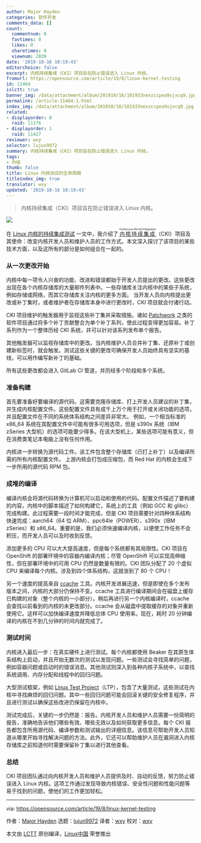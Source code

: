 ```yaml
---
author: Major Hayden
categories: 软件开发
comments_data: []
count:
  commentnum: 0
  favtimes: 0
  likes: 0
  sharetimes: 0
  viewnum: 2839
date: '2019-10-16 10:19:43'
editorchoice: false
excerpt: 内核持续集成（CKI）项目旨在防止错误进入 Linux 内核。
fromurl: https://opensource.com/article/19/8/linux-kernel-testing
id: 11464
islctt: true
banner_img: /data/attachment/album/201910/16/101933nexzccpea9sjxcq9.jpg
permalink: /article-11464-1.html
index_img: /data/attachment/album/201910/16/101933nexzccpea9sjxcq9.jpg.thumb.jpg
related:
- displayorder: 0
  raid: 11176
- displayorder: 1
  raid: 11427
reviewer: wxy
selector: lujun9972
summary: 内核持续集成（CKI）项目旨在防止错误进入 Linux 内核。
tags:
- 内核
thumb: false
title: Linux 内核测试的生命周期
titleindex_img: true
translator: wxy
updated: '2019-10-16 10:19:43'
---
```



> 
> 内核持续集成（CKI）项目旨在防止错误进入 Linux 内核。
> 
> 
> 


![](/data/attachment/album/201910/16/101933nexzccpea9sjxcq9.jpg)


在 [Linux 内核的持续集成测试](https://opensource.com/article/19/6/continuous-kernel-integration-linux) 一文中，我介绍了 <ruby> <a href="https://cki-project.org/">  内核持续集成 </a> <rt>  Continuous Kernel Integration </rt></ruby>（CKI）项目及其使命：改变内核开发人员和维护人员的工作方式。本文深入探讨了该项目的某些技术方面，以及这所有的部分是如何组合在一起的。


### 从一次更改开始


内核中每一项令人兴奋的功能、改进和错误都始于开发人员提出的更改。这些更改出现在各个内核存储库的大量邮件列表中。一些存储库关注内核中的某些子系统，例如存储或网络，而其它存储库关注内核的更多方面。 当开发人员向内核提出更改或补丁集时，或者维护者在存储库本身中进行更改时，CKI 项目就会付诸行动。


CKI 项目维护的触发器用于监视这些补丁集并采取措施。诸如 [Patchwork](https://github.com/getpatchwork/patchwork) 之类的软件项目通过将多个补丁贡献整合为单个补丁系列，使此过程变得更加容易。补丁系列作为一个整体历经 CKI 系统，并可以针对该系列发布单个报告。


其他触发器可以监视存储库中的更改。当内核维护人员合并补丁集、还原补丁或创建新标签时，就会触发。测试这些关键的更改可确保开发人员始终具有坚实的基线，可以用作编写新补丁的基础。


所有这些更改都会进入 GitLab CI 管道，并历经多个阶段和多个系统。


### 准备构建


首先要准备好要编译的源代码。这需要克隆存储库、打上开发人员建议的补丁集，并生成内核配置文件。这些配置文件具有成千上万个用于打开或关闭功能的选项，并且配置文件在不同的系统体系结构之间差异非常大。 例如，一个相当标准的 x86\_64 系统在其配置文件中可能有很多可用选项，但是 s390x 系统（IBM zSeries 大型机）的选项可能要少得多。在该大型机上，某些选项可能有意义，但在消费类笔记本电脑上没有任何作用。


内核进一步转换为源代码工件。该工件包含整个存储库（已打上补丁）以及编译所需的所有内核配置文件。 上游内核会打包成压缩包，而 Red Hat 的内核会生成下一步所用的源代码 RPM 包。


### 成堆的编译


编译内核会将源代码转换为计算机可以启动和使用的代码。配置文件描述了要构建的内容，内核中的脚本描述了如何构建它，系统上的工具（例如 GCC 和 glibc）完成构建。此过程需要一段时间才能完成，但是 CKI 项目需要针对四种体系结构快速完成：aarch64（64 位 ARM）、ppc64le（POWER）、s390x（IBM zSeries）和 x86\_64。重要的是，我们必须快速编译内核，以便使工作任务不会积压，而开发人员可以及时收到反馈。


添加更多的 CPU 可以大大提高速度，但是每个系统都有其局限性。CKI 项目在 OpenShift 的部署环境中的容器内编译内核；尽管 OpenShift 可以实现高伸缩性，但在部署环境中的可用 CPU 仍然是数量有限的。CKI 团队分配了 20 个虚拟 CPU 来编译每个内核。涉及到四个体系结构，这就涨到了 80 个 CPU！


另一个速度的提高来自 [ccache](https://ccache.dev/) 工具。内核开发进展迅速，但是即使在多个发布版本之间，内核的大部分仍保持不变。ccache 工具进行编译期间会在磁盘上缓存已构建的对象（整个内核的一小部分）。稍后再进行另一个内核编译时，ccache 会查找以前看到的内核的未更改部分。ccache 会从磁盘中提取缓存的对象并重新使用它。这样可以加快编译速度并降低总体 CPU 使用率。现在，耗时 20 分钟编译的内核在不到几分钟的时间内就完成了。


### 测试时间


内核进入最后一步：在真实硬件上进行测试。每个内核都使用 Beaker 在其原生体系结构上启动，并且开始无数次的测试以发现问题。一些测试会寻找简单的问题，例如容器问题或启动时的错误消息。其他测试则深入到各种内核子系统中，以查找系统调用、内存分配和线程中的回归问题。


大型测试框架，例如 [Linux Test Project](https://linux-test-project.github.io)（LTP），包含了大量测试，这些测试在内核中寻找麻烦的回归问题。其中一些回归问题可能会回滚关键的安全修复程序，并且进行测试以确保这些改进仍保留在内核中。


测试完成后，关键的一步仍然是：报告。内核开发人员和维护人员需要一份简明的报告，准确地告诉他们哪些有效、哪些无效以及如何获取更多信息。每个 CKI 报告都包含所用源代码、编译参数和测试输出的详细信息。该信息可帮助开发人员知道从哪里开始寻找解决问题的方法。此外，它还可以帮助维护人员在漏洞进入内核存储库之前知道何时需要保留补丁集以进行其他查看。


### 总结


CKI 项目团队通过向内核开发人员和维护人员提供及时、自动的反馈，努力防止错误进入 Linux 内核。这项工作通过发现导致内核错误、安全性问题和性能问题等易于找到的问题，使他们的工作更加轻松。




---


via: <https://opensource.com/article/19/8/linux-kernel-testing>


作者：[Major Hayden](https://opensource.com/users/mhaydenhttps://opensource.com/users/mhaydenhttps://opensource.com/users/marcobravohttps://opensource.com/users/mhayden) 选题：[lujun9972](https://github.com/lujun9972) 译者：[wxy](https://github.com/wxy) 校对：[wxy](https://github.com/wxy)


本文由 [LCTT](https://github.com/LCTT/TranslateProject) 原创编译，[Linux中国](https://linux.cn/) 荣誉推出